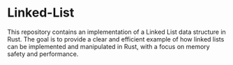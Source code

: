 # Linked-List
This repository contains an implementation of a Linked List data structure in Rust. The goal is to provide a clear and efficient example of how linked lists can be implemented and manipulated in Rust, with a focus on memory safety and performance.
